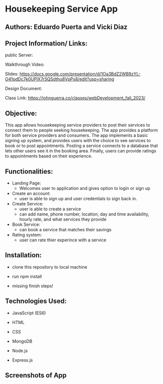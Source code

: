 # Housekeeping Service App

## Authors: Eduardo Puerta and Vicki Diaz

## Project Information/ Links:

public Server:

Walkthrough Video:

Slides: https://docs.google.com/presentation/d/1Oa3BdZ2WB9zYL-O41pdDc7k0UPlX7rSQSdthu8VpPs8/edit?usp=sharing

Design Document:

Class Link: https://johnguerra.co/classes/webDevelopment_fall_2023/

## Objective:

This app allows housekeeping service providers to post their services to connect them to people seeking housekeeping. The app provides a platform for both service providers and consumers. The app implements a basic signing up system, and provides users with the choice to see services to book or to post appointments. Posting a service connects to a database that lets other users see it in the booking area. Finally, users can provide ratings to appointments based on their experience.

## Functionalities:

- Landing Page:
  - Welcomes user to application and gives option to login or sign up
- Create an account:
  - user is able to sign up and user credentials to sign back in.
- Create Service:
  - user is able to create a service
  - can add name, phone number, location, day and time availability, hourly rate, and what services they provide
- Book Service:
  - can book a service that matches their savings
- Rating system:
  - user can rate thier experince with a service

## Installation:

- clone this repository to local machine
- run npm install

- missing finish steps!

## Technologies Used:

- JavaScript (ES6)
- HTML
- CSS

- MongoDB
- Node.js
- Express.js

## Screenshots of App
